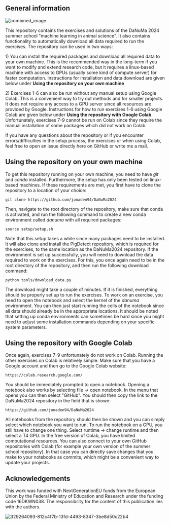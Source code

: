 ## General information
![combined_image](https://github.com/user-attachments/assets/22de7f10-d7cb-42c1-be5e-0d31360dba24)

This repository contains the exercises and solutions of the DaNuMa 2024 summer school "machine learning in animal science". It also contains functionality to automatically download all data required to run the exercises. The repository can be used in two ways:

1\) You can install the required packages and download all required data to your own machine. This is the recommended way in the long-term if you want to modify and extend research code, but it requires a linux-based machine with access to GPUs (usually some kind of compute server) for faster computation. Instructions for installation and data download are given below under **Using the repository on your own machine**

2\) Exercises 1-6 can also be run without any manual setup using Google Colab. This is a convenient way to try out methods and for smaller projects. It does not require any access to a GPU server since all resources are provided by Google. Instructions for how to run exercises 1-6 using Google Colab are given below under **Using the repository with Google Colab**. Unfortunately, exercises 7-9 cannot be run on Colab since they require the manual installation of some packages which did not work on Colab.

If you have any questions about the repository or if you encounter errors/difficulties in the setup process, the exercises or when using Colab, feel free to open an issue directly here on GitHub or write me a mail.

## Using the repository on your own machine
To get this repository running on your own machine, you need to have *git* and *conda* installed. Furthermore, the setup has only been tested on linux-based machines. If these requirements are met, you first have to clone the repository to a location of your choice:
```
git clone https://github.com/jonaden94/DaNuMa2024
```
Then, navigate to the root directory of the repository, make sure that conda is activated, and run the following command to create a new conda environment called *danuma* with all required packages:
```
source setup/setup.sh
```
Note that this setup takes a while since many packages need to be installed. It will also clone and install the PigDetect repository, which is required for the exercises, to the same location as the DaNuMa2024 repository. If the environment is set up successfully, you will need to download the data required to work on the exercises. For this, you once again need to be in the root directory of the repository, and then run the following download command:
```
python tools/download_data.py
```
The download might take a couple of minutes. If it is finished, everything should be properly set up to run the exercises. To work on an exercise, you need to open the notebook and select the kernel of the *danuma* environment. You can then just start running the cells of the notebook since all data should already be in the appropriate locations. It should be noted that setting up conda environments can sometimes be hard since you might need to adjust some installation commands depending on your specific system parameters.

## Using the repository with Google Colab
Once again, exercises 7-9 unfortunately do not work on Colab. Running the other exercises on Colab is relatively simple. Make sure that you have a Google account and then go to the Google Colab website:
```
https://colab.research.google.com/
```
You should be immediately prompted to open a notebook. Opening a notebook also works by selecting file &#8594; open notebook. In the menu that opens you can then select "GitHub". You should then copy the link to the DaNuMa2024 repository in the field that is shown:
```
https://github.com/jonaden94/DaNuMa2024
```
All notebooks from the repository should then be shown and you can simply select which notebook you want to run. To run the notebook on a GPU, you still have to change one thing. Select runtime &#8594; change runtime and then select a T4 GPU. In the free version of Colab, you have limited computational resources. You can also connect to your own GitHub repositories with Colab (for example your own version of the summer school repository). In that case you can directly save changes that you make to your notebooks as commits, which might be a convenient way to update your projects.

## Acknowledgements
This work was funded with NextGenerationEU funds from the European Union by the Federal Ministry of Education and Research under the funding code 16DKWN038. The responsibility for the content of this publication lies with the authors.

![329264093-812c4f7b-13fd-4493-8347-3be8d50c22b4](https://github.com/user-attachments/assets/9544edfb-2dfd-4c5c-8550-a0fb4294561d)
